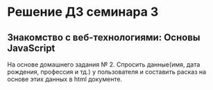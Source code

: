 ﻿# Решение ДЗ семинара 3

## Знакомство с веб-технологиями: Основы JavaScript
На основе домашнего задания № 2.
Спросить данные(имя, дата рождения, профессия и тд.) у пользователя и составить расказ на основе этих данных в html документе.
